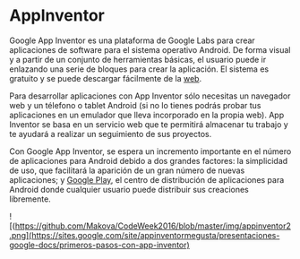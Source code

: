 # AppInventor

Google App Inventor es una plataforma de Google Labs para crear aplicaciones de software para el sistema operativo Android. De forma visual y a partir de un conjunto de herramientas básicas, el usuario puede ir enlazando una serie de bloques para crear la aplicación. El sistema es gratuito y se puede descargar fácilmente de la [web](http://ai2.appinventor.mit.edu/?locale=es_ES). 

Para desarrollar aplicaciones con App Inventor sólo necesitas un navegador web y un télefono o tablet Android (si no lo tienes podrás probar tus aplicaciones en un emulador que lleva incorporado en la propia web). App Inventor se basa en un servicio web que te permitirá almacenar tu trabajo y te ayudará a realizar un seguimiento de sus proyectos.


Con Google App Inventor, se espera un incremento importante en el número de aplicaciones para Android debido a dos grandes factores: la simplicidad de uso, que facilitará la aparición de un gran número de nuevas aplicaciones; y [Google Play](https://play.google.com/store?hl=es), el centro de distribución de aplicaciones para Android donde cualquier usuario puede distribuir sus creaciones libremente.

![(https://github.com/Makova/CodeWeek2016/blob/master/img/appinventor2.png](https://sites.google.com/site/appinventormegusta/presentaciones-google-docs/primeros-pasos-con-app-inventor)
